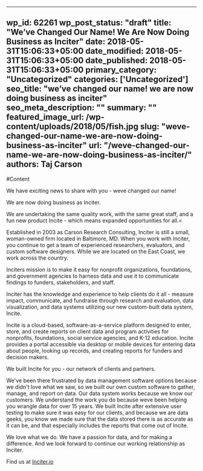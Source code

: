 
---
wp_id: 62261
wp_post_status: "draft" 
title: "We’ve Changed Our Name! We Are Now Doing Business as Inciter"
date: 2018-05-31T15:06:33+05:00
date_modified: 2018-05-31T15:06:33+05:00
date_published: 2018-05-31T15:06:33+05:00
primary_category: "Uncategorized"
categories: ['Uncategorized'] 
seo_title: "we’ve changed our name! we are now doing business as inciter"
seo_meta_description: ""
summary: "" 
featured_image_url: /wp-content/uploads/2018/05/fish.jpg
slug: "weve-changed-our-name-we-are-now-doing-business-as-inciter"
url: "/weve-changed-our-name-we-are-now-doing-business-as-inciter/"
authors: Taj Carson
---

#Content

We have exciting news to share with you - weve changed our name!

We are now doing business as Inciter. 

We are undertaking the same quality work, with the same great staff, and a fun new product  Incite - which means expanded opportunities for all.&lt; 

 Established in 2003 as Carson Research Consulting, Inciter is still a small, woman-owned firm located in Baltimore, MD. When you work with Inciter, you continue to get a team of experienced researchers, evaluators, and custom software designers. While we are located on the East Coast, we work across the country. Inciters mission is to make it easy for nonprofit organizations, foundations, and government agencies to harness data and use it to communicate findings to funders, stakeholders, and staff. Inciter has the knowledge and experience to help clients do it all - measure impact, communicate, and fundraise through research and evaluation, data visualization, and data systems utilizing our new custom-built data system, Incite. Incite is a cloud-based, software-as-a-service platform designed to enter, store, and create reports on client data and program activities for nonprofits, foundations, social service agencies, and K-12 education. Incite provides a portal accessible via desktop or mobile devices for entering data about people, looking up records, and creating reports for funders and decision makers. We built Incite for you - our network of clients and partners. We've been there  frustrated by data management software options because we didn't love what we saw, so we built our own custom software to gather, manage, and report on data. Our data system works because we know our customers. We understand the work you do because weve been helping you wrangle data for over 15 years. We built Incite after extensive user testing to make sure it was easy for our clients, and because we are data geeks, you know we made sure that the data stored there is as accurate as it can be, and that especially includes the reports that come out of Incite. We love what we do. We have a passion for data, and for making a difference. And we look forward to continue our working relationship as Inciter. Find us at [Inciter.io](http://www.inciter.io)

